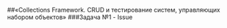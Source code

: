 ##«Collections Framework. CRUD и тестирование систем, управляющих набором объектов»
###Задача №1 - Issue